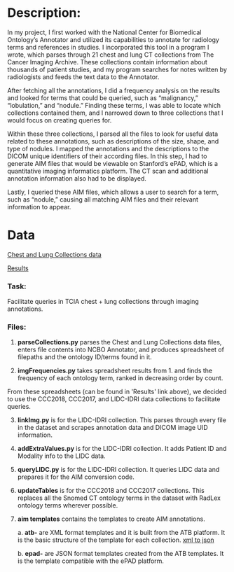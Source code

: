 # Description:
In my project, I first worked with the National Center for Biomedical Ontology’s Annotator and utilized its capabilities to annotate for radiology terms and references in studies. I incorporated this tool in a program I wrote, which parses through 21 chest and lung CT collections from The Cancer Imaging Archive. These collections contain information about thousands of patient studies, and my program searches for notes written by radiologists and feeds the text data to the Annotator. 

After fetching all the annotations, I did a frequency analysis on the results and looked for terms that could be queried, such as “malignancy,” “lobulation,” and “nodule.” Finding these terms, I was able to locate which collections contained them, and I narrowed down to three collections that I would focus on creating queries for.

Within these three collections, I parsed all the files to look for useful data related to these annotations, such as descriptions of the size, shape, and type of nodules. I mapped the annotations and the descriptions to the DICOM unique identifiers of their according files. In this step, I had to generate AIM files that would be viewable on Stanford’s ePAD, which is a quantitative imaging informatics platform. The CT scan and additional annotation information also had to be displayed.

Lastly, I queried these AIM files, which allows a user to search for a term, such as “nodule,” causing all matching AIM files and their relevant information to appear. 

# Data
[Chest and Lung Collections data](https://drive.google.com/drive/folders/1sNpTTzbyPEroqUvzfaAT-mivW0gWe1y1?usp=sharing)

[Results](https://docs.google.com/document/d/15B_lSZQDEaRl3EwymEaHmgx4v6LPB3sqyMEEV61m2m4/edit?usp=sharing)

### Task:
Facilitate queries in TCIA chest + lung collections through imaging annotations.

### Files:

1. **parseCollections.py** parses the Chest and Lung Collections data files, enters file contents into NCBO Annotator, and produces spreadsheet of filepaths and the ontology ID/terms found in it. 

2. **imgFrequencies.py** takes spreadsheet results from 1. and finds the frequency of each ontology term, ranked in decreasing order by count.

From these spreadsheets (can be found in 'Results' link above), we decided to use the CCC2018, CCC2017, and LIDC-IDRI data collections to facilitate queries.

3. **linkImg.py** is for the LIDC-IDRI collection. This parses through every file in the dataset and scrapes annotation data and DICOM image UID information.

4. **addExtraValues.py** is for the LIDC-IDRI collection. It adds Patient ID and Modality info to the LIDC data.

5. **queryLIDC.py** is for the LIDC-IDRI collection. It queries LIDC data and prepares it for the AIM conversion code.

6. **updateTables** is for the CCC2018 and CCC2017 collections. This replaces all the Snomed CT ontology terms in the dataset with RadLex ontology terms wherever possible.

7. **aim templates** contains the templates to create AIM annotations. 

    a. **atb-** are XML format templates and it is built from the ATB platform. It is the basic structure of the template for each collection. [xml to json](https://github.com/RubinLab/aimconvert)
    
    b. **epad-** are JSON format templates created from the ATB templates. It is the template compatible with the ePAD platform.
